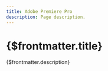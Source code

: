 ```yaml
---
title: Adobe Premiere Pro
description: Page description.
---
```


# {$frontmatter.title}

{$frontmatter.description}